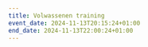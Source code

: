 ```yaml
---
title: Volwassenen training
event_date: 2024-11-13T20:15:24+01:00
end_date: 2024-11-13T22:00:24+01:00
---
```


